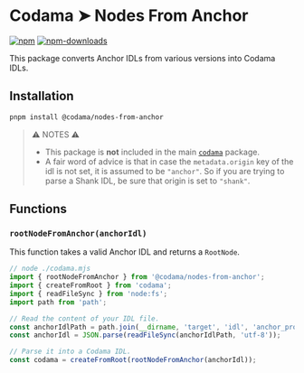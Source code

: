 # Codama ➤ Nodes From Anchor

[![npm][npm-image]][npm-url]
[![npm-downloads][npm-downloads-image]][npm-url]

[npm-downloads-image]: https://img.shields.io/npm/dm/@codama/nodes-from-anchor.svg?style=flat
[npm-image]: https://img.shields.io/npm/v/@codama/nodes-from-anchor.svg?style=flat&label=%40codama%2Fnodes-from-anchor
[npm-url]: https://www.npmjs.com/package/@codama/nodes-from-anchor

This package converts Anchor IDLs from various versions into Codama IDLs.

## Installation

```sh
pnpm install @codama/nodes-from-anchor
```

> ⚠️ NOTES ⚠️
>
> - This package is **not** included in the main [`codama`](../library) package.
> - A fair word of advice is that in case the `metadata.origin` key of the idl is not set, it is assumed to be `"anchor"`. So if you are trying to parse a Shank IDL, be sure that origin is set to `"shank"`.

## Functions

### `rootNodeFromAnchor(anchorIdl)`

This function takes a valid Anchor IDL and returns a `RootNode`.

```js
// node ./codama.mjs
import { rootNodeFromAnchor } from '@codama/nodes-from-anchor';
import { createFromRoot } from 'codama';
import { readFileSync } from 'node:fs';
import path from 'path';

// Read the content of your IDL file.
const anchorIdlPath = path.join(__dirname, 'target', 'idl', 'anchor_program.json');
const anchorIdl = JSON.parse(readFileSync(anchorIdlPath, 'utf-8'));

// Parse it into a Codama IDL.
const codama = createFromRoot(rootNodeFromAnchor(anchorIdl));
```
